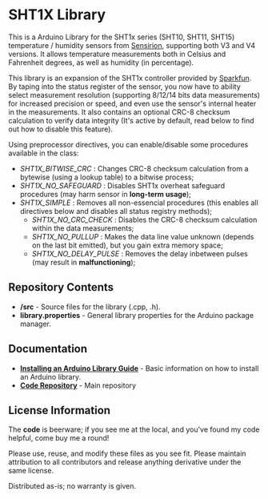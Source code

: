 SHT1X Library
========================================

This is a Arduino Library for the SHT1x series (SHT10, SHT11, SHT15) temperature / humidity sensors from [Sensirion](www.sensirion.com), supporting both V3 and V4 versions.
It allows temperature measurements both in Celsius and Fahrenheit degrees, as well as humidity (in percentage).

This library is an expansion of the SHT1x controller provided by [Sparkfun](https://github.com/sparkfun/SHT15_Breakout). By taping into
the status register of the sensor, you now have to ability select measurement resolution (supporting 8/12/14 bits data measurements) for increased precision or speed, and even use the sensor's internal heater in the measurements.
It also contains an optional CRC-8 checksum calculation to verify data integrity (It's active by default, read below to find out how to disable this feature). 

Using preprocessor directives, you can enable/disable some procedures available in the class:
- *SHT1X_BITWISE_CRC* : Changes CRC-8 checksum calculation from a bytewise (using a lookup table) to a bitwise process;
- *SHT1X_NO_SAFEGUARD* : Disables SHT1x overheat safeguard procedures (may harm sensor in **long-term usage**);
- *SHT1X_SIMPLE* : Removes all non-essencial procedures (this enables all directives below and disables all status registry methods);
	- *SHT1X_NO_CRC_CHECK* : Disables the CRC-8 checksum calculation within the data measurements;
	- *SHT1X_NO_PULLUP* : Makes the data line value unknown (depends on the last bit emitted), but you gain extra memory space;
	- *SHT1X_NO_DELAY_PULSE* : Removes the delay inbetween pulses (may result in **malfunctioning**);

Repository Contents
-------------------

* **/src** - Source files for the library (.cpp, .h).
* **library.properties** - General library properties for the Arduino package manager. 

Documentation
--------------

* **[Installing an Arduino Library Guide](https://www.arduino.cc/en/Guide/Libraries#toc2)** - Basic information on how to install an Arduino library.
* **[Code Repository](https://github.com/jncfa/SHT1xController)** - Main repository 

License Information
-------------------

The **code** is beerware; if you see me at the local, and you've found my code helpful, come buy me a round!

Please use, reuse, and modify these files as you see fit. Please maintain attribution to all contributors and release anything derivative under the same license.

Distributed as-is; no warranty is given.
